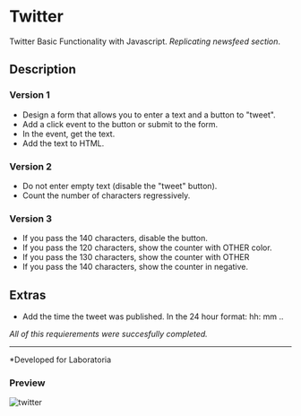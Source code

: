 # Twitter

Twitter Basic Functionality with Javascript. _Replicating newsfeed section_.

## Description

### Version 1
- Design a form that allows you to enter a text and a button to "tweet".
- Add a click event to the button or submit to the form.
- In the event, get the text.
- Add the text to HTML. 

### Version 2

- Do not enter empty text (disable the "tweet" button).
- Count the number of characters regressively.

### Version 3

- If you pass the 140 characters, disable the button.
- If you pass the 120 characters, show the counter with OTHER color.
- If you pass the 130 characters, show the counter with OTHER
- If you pass the 140 characters, show the counter in negative. 

## Extras

- Add the time the tweet was published. In the 24 hour format: hh: mm ..

_All of this requierements were succesfully completed._

***
*Developed for Laboratoria
### Preview

![twitter](https://user-images.githubusercontent.com/9289461/38186798-62544844-361a-11e8-97e0-34b7abf265aa.png)


